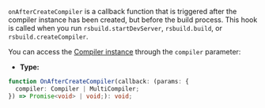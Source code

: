 `onAfterCreateCompiler` is a callback function that is triggered after the compiler instance has been created, but before the build process. This hook is called when you run `rsbuild.startDevServer`, `rsbuild.build`, or `rsbuild.createCompiler`.

You can access the [Compiler instance](https://webpack.js.org/api/node/#compiler-instance) through the `compiler` parameter:

- **Type:**

```ts
function OnAfterCreateCompiler(callback: (params: {
  compiler: Compiler | MultiCompiler;
}) => Promise<void> | void;): void;
```
